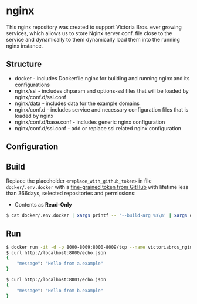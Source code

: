 # nginx

This nginx repository was created to support Victoria Bros. ever growing services, which allows us to store Nginx server conf. file close to the service and dynamically to them dynamically load them into the running nginx instance.


## Structure

- docker - includes Dockerfile.nginx for building and running nginx and its configurations
- nginx/ssl - includes dhparam and options-ssl files that will be loaded by nginx/conf.d/ssl.conf
- nginx/data - includes data for the example domains
- nginx/conf.d - includes service and necessary configuration files that is loaded by nginx
- nginx/conf.d/base.conf - includes generic nginx configuration
- nginx/conf.d/ssl.conf - add or replace ssl related nginx configuration


## Configuration

## Build

Replace the placeholder `<replace_with_github_token>` in file `docker/.env.docker` with a [fine-grained token from GitHub](https://github.com/settings/tokens) with lifetime less than 366days, selected repositories and permissions:

- Contents as **Read-Only**

```bash
$ cat docker/.env.docker | xargs printf -- '--build-arg %s\n' | xargs docker build -t victoriabros/nginx -f docker/Dockerfile.nginx --no-cache .
```


## Run

```bash
$ docker run -it -d -p 8000-8009:8000-8009/tcp --name victoriabros_nginx victoriabros/nginx
$ curl http://localhost:8000/echo.json
{
    "message": "Hello from a.example"
}

$ curl http://localhost:8001/echo.json
{
    "message": "Hello from b.example"
}
```
